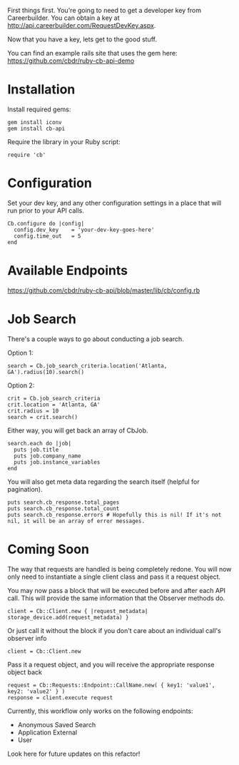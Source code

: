 First things first. You're going to need to get a developer key from Careerbuilder. You can obtain a key at http://api.careerbuilder.com/RequestDevKey.aspx.

Now that you have a key, lets get to the good stuff.

You can find an example rails site that uses the gem here:
https://github.com/cbdr/ruby-cb-api-demo

Installation
================

Install required gems:

    gem install iconv
    gem install cb-api

Require the library in your Ruby script:

    require 'cb'

Configuration
================
Set your dev key, and any other configuration settings in a place that will run prior to your API calls.

    Cb.configure do |config|
      config.dev_key  	= 'your-dev-key-goes-here'
      config.time_out 	= 5
    end
    
Available Endpoints
================
https://github.com/cbdr/ruby-cb-api/blob/master/lib/cb/config.rb

Job Search
================
There's a couple ways to go about conducting a job search.

Option 1:

    search = Cb.job_search_criteria.location('Atlanta, GA').radius(10).search()

Option 2:

    crit = Cb.job_search_criteria
    crit.location = 'Atlanta, GA'
    crit.radius = 10
    search = crit.search()

Either way, you will get back an array of CbJob.

    search.each do |job|
      puts job.title
      puts job.company_name
      puts job.instance_variables
    end

You will also get meta data regarding the search itself (helpful for pagination).

    puts search.cb_response.total_pages
    puts search.cb_response.total_count
    puts search.cb_response.errors # Hopefully this is nil! If it's not nil, it will be an array of error messages.

Coming Soon
================
The way that requests are handled is being completely redone. You will now only need to instantiate a single client class and pass it a request object.

You may now pass a block that will be executed before and after each API call. This will provide the same information that the Observer methods do.

    client = Cb::Client.new { |request_metadata| storage_device.add(request_metadata) }

Or just call it without the block if you don't care about an individual call's observer info

    client = Cb::Client.new

Pass it a request object, and you will receive the appropriate response object back

    request = Cb::Requests::Endpoint::CallName.new( { key1: 'value1', key2: 'value2' } )
    response = client.execute request

Currently, this workflow only works on the following endpoints:

* Anonymous Saved Search
* Application External
* User

Look here for future updates on this refactor!
